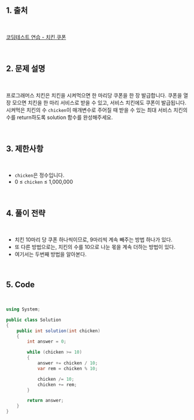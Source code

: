 ## 1. 출처

<br>

[코딩테스트 연습 - 치킨 쿠폰](https://school.programmers.co.kr/learn/courses/30/lessons/120884)

<br>

## 2. 문제 설명

<br>

프로그래머스 치킨은 치킨을 시켜먹으면 한 마리당 쿠폰을 한 장 발급합니다. 쿠폰을 열 장 모으면 치킨을 한 마리 서비스로 받을 수 있고, 서비스 치킨에도 쿠폰이 발급됩니다. 시켜먹은 치킨의 수 `chicken`이 매개변수로 주어질 때 받을 수 있는 최대 서비스 치킨의 수를 return하도록 solution 함수를 완성해주세요.

<br>

## 3. 제한사항

<br>

- `chicken`은 정수입니다.
- 0 ≤ `chicken` ≤ 1,000,000

<br>

## 4. 풀이 전략

<br>

- 치킨 10마리 당 쿠폰 하나씩이므로, 9마리씩 계속 빼주는 방법 하나가 있다.
- 또 다른 방법으로는, 치킨의 수를 10으로 나눈 몫을 계속 더하는 방법이 있다.
- 여기서는 두번째 방법을 알아본다.

<br>

## 5. Code

<br>

```cs
using System;

public class Solution
{
    public int solution(int chicken)
    {
        int answer = 0;

        while (chicken >= 10)
        {
            answer += chicken / 10;
            var rem = chicken % 10;

            chicken /= 10;
            chicken += rem;
        }

        return answer;
    }
}
```